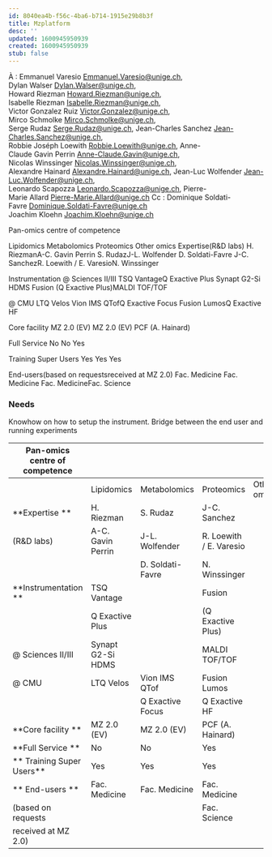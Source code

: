 ```yaml
---
id: 8040ea4b-f56c-4ba6-b714-1915e29b8b3f
title: Mzplatform
desc: ''
updated: 1600945950939
created: 1600945950939
stub: false
---
```


À : Emmanuel Varesio <Emmanuel.Varesio@unige.ch>, Dylan Walser <Dylan.Walser@unige.ch>, Howard Riezman <Howard.Riezman@unige.ch>, Isabelle Riezman <Isabelle.Riezman@unige.ch>, Victor Gonzalez Ruiz <Victor.Gonzalez@unige.ch>, Mirco Schmolke <Mirco.Schmolke@unige.ch>, Serge Rudaz <Serge.Rudaz@unige.ch>, Jean-Charles Sanchez <Jean-Charles.Sanchez@unige.ch>, Robbie Joséph Loewith <Robbie.Loewith@unige.ch>, Anne-Claude Gavin Perrin <Anne-Claude.Gavin@unige.ch>, Nicolas Winssinger <Nicolas.Winssinger@unige.ch>, Alexandre Hainard <Alexandre.Hainard@unige.ch>, Jean-Luc Wolfender <Jean-Luc.Wolfender@unige.ch>, Leonardo Scapozza <Leonardo.Scapozza@unige.ch>, Pierre-Marie Allard <Pierre-Marie.Allard@unige.ch>
Cc : Dominique Soldati-Favre <Dominique.Soldati-Favre@unige.ch>
Joachim Kloehn <Joachim.Kloehn@unige.ch>



Pan-omics centre of competence

Lipidomics
Metabolomics
Proteomics
Other omics
Expertise(R&D labs)
H. RiezmanA-C. Gavin Perrin
S. RudazJ-L. Wolfender
D. Soldati-Favre
J-C. SanchezR. Loewith / E. VaresioN. Winssinger

Instrumentation
@ Sciences II/III
TSQ VantageQ Exactive Plus
Synapt G2-Si HDMS
Fusion
(Q Exactive Plus)MALDI TOF/TOF


@ CMU
LTQ Velos
Vion IMS QTofQ Exactive Focus
Fusion LumosQ Exactive HF

Core facility
MZ 2.0 (EV)
MZ 2.0 (EV)
PCF (A. Hainard)

Full Service
No
No
Yes

Training Super Users
Yes
Yes
Yes

End-users(based on requestsreceived at MZ 2.0)
Fac. Medicine
Fac. Medicine
Fac. MedicineFac. Science




### Needs

Knowhow on how to setup the instrument.
Bridge between the end user and running experiments


| Pan-omics centre of competence |                   |                  |                         |             |
|--------------------------------|-------------------|------------------|-------------------------|-------------|
|                                | Lipidomics        | Metabolomics     | Proteomics              | Other omics |
| **Expertise  **                    | H. Riezman        | S. Rudaz         | J-C. Sanchez            |             |
| (R&D labs)                     | A-C. Gavin Perrin | J-L. Wolfender   | R. Loewith / E. Varesio |             |
|                                |                   | D. Soldati-Favre | N. Winssinger           |             |
| **Instrumentation **               | TSQ Vantage       |                  | Fusion                  |             |
|                                | Q Exactive Plus   |                  | (Q Exactive Plus)       |             |
| @ Sciences II/III              | Synapt G2-Si HDMS |                  | MALDI TOF/TOF           |             |
| @ CMU                          | LTQ Velos         | Vion IMS QTof    | Fusion Lumos            |             |
|                                |                   | Q Exactive Focus | Q Exactive HF           |             |
| **Core facility **                 | MZ 2.0 (EV)       | MZ 2.0 (EV)      | PCF (A. Hainard)        |             |
| **Full Service   **                | No                | No               | Yes                     |             |
|** Training Super Users**           | Yes               | Yes              | Yes                     |             |
|** End-users **                     | Fac. Medicine     | Fac. Medicine    | Fac. Medicine           |             |
| (based on requests             |                   |                  | Fac. Science            |             |
| received at MZ 2.0)            |


